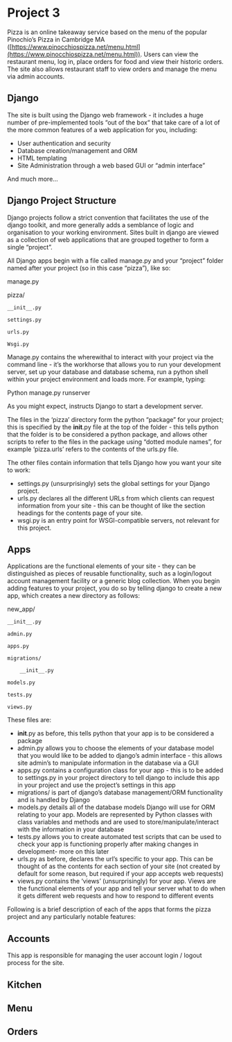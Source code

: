 # Project 3

Pizza is an online takeaway service based on the menu of the popular Pinochio’s Pizza in Cambridge MA ([https://www.pinocchiospizza.net/menu.html](https://www.pinocchiospizza.net/menu.html)). Users can view the restaurant menu, log in, place orders for food and view their historic orders. The site also allows restaurant staff to view orders and manage the menu via admin accounts. 

## Django

The site is built using the Django web framework - it includes a huge number of pre-implemented tools “out of the box“ that take care of a lot of the more common features of a web application for you, including:



*   User authentication and security
*   Database creation/management and ORM
*   HTML templating
*   Site Administration through a web based GUI or “admin interface”

And much more…


## Django Project Structure

Django projects follow a strict convention that facilitates the use of the django toolkit, and more generally adds a semblance of logic and organisation to your working environment. Sites built in django are viewed as a collection of web applications that are grouped together to form a single “project”. 

All Django apps begin with a file called manage.py and your “project” folder named after your project (so in this case “pizza”), like so:

manage.py

pizza/

	__init__.py

	settings.py

	urls.py

	Wsgi.py

Manage.py contains the wherewithal to interact with your project via the command line - it’s the workhorse that allows you to run your development server, set up your database and database schema, run a python shell within your project environment and loads more. For example, typing:

Python manage.py runserver

As you might expect, instructs Django to start a development server.

The files in the ‘pizza’ directory form the python “package” for your project; this is specified by the __init__.py file at the top of the folder - this tells python that the folder is to be considered a python package, and allows other scripts to refer to the files in the package using “dotted module names”, for example ‘pizza.urls’ refers to the contents of the urls.py file. 

The other files contain information that tells Django how you want your site to work:



*   settings.py (unsurprisingly) sets the global settings for your Django project. 
*   urls.py declares all the different URLs from which clients can request information from your site - this can be thought of like the section headings for the contents page of your site. 
*   wsgi.py is an entry point for WSGI-compatible servers, not relevant for this project. 


## Apps 

Applications are the functional elements of your site - they can be distinguished as pieces of reusable functionality, such as a login/logout account management facility or a generic blog collection. When you begin adding features to your project, you do so by telling django to create a new app, which creates a new directory as follows:

new_app/

	__init__.py

	admin.py

	apps.py

	migrations/

		__init__.py

	models.py

	tests.py

	views.py

These files are:



*   __init__.py as before, this tells python that your app is to be considered a package
*   admin.py allows you to choose the elements of your database model that you would like to be added to django’s admin interface - this allows site admin’s to manipulate information in the database via a GUI
*   apps.py contains a configuration class for your app - this is to be added to settings.py in your project directory to tell django to include this app in your project and use the project’s settings in this app
*   migrations/ is part of django’s database management/ORM functionality and is handled by Django
*   models.py details all of the database models Django will use for ORM relating to your app. Models are represented by Python classes with class variables and methods and are used to store/manipulate/interact with the information in your database
*   tests.py allows you to create automated test scripts that can be used to check your app is functioning properly after making changes in development- more on this later
*   urls.py as before, declares the url’s specific to your app. This can be thought of as the contents for each section of your site (not created by default for some reason, but required if your app accepts web requests)
*   views.py contains the ‘views’ (unsurprisingly) for your app. Views are the functional elements of your app and tell your server what to do when it gets different web requests and how to respond to different events

Following is a brief description of each of the apps that forms the pizza project and any particularly notable features:


## Accounts

This app is responsible for managing the user account login / logout process for the site. 


## Kitchen


## Menu


## Orders
